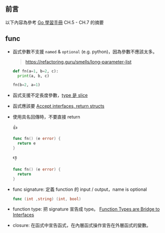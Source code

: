 ## 前言

以下內容為參考 [Go 學習手冊](https://www.tenlong.com.tw/products/9789865028787) CH.5 - CH.7 的摘要

## func

- 函式參數不支援 `named` & `optional` (e.g. python)，因為參數不應該太多。

  > https://refactoring.guru/smells/long-parameter-list

  ```python
  def fn(a=1, b=2, c):
    print(a, b, c)

  fn(b=2, a=1)
  ```

- 函式支援不定長度參數，[type 是 slice](./playground/slice-parameter/main.go)

- 函式應該要 [Accept interfaces, return structs](./playground/interface-strcut/main.go)

- 使用具名回傳時，不要直接 return

  👍

  ```go
  func fn() (e error) {
    return e
  }
  ```

  👎

  ```go
  func fn() (e error) {
    return
  }
  ```

- func signature: 定義 function 的 input / output，name is optional

  ```go
  func (int ,string) (int, bool)
  ```

- function type: 把 signature 宣告成 type。 [Function Types are Bridge to Interfaces](./playground/bridge/main.go)

- closure: 在函式中宣告函式，在內層函式操作宣告在外層函式的變數。

